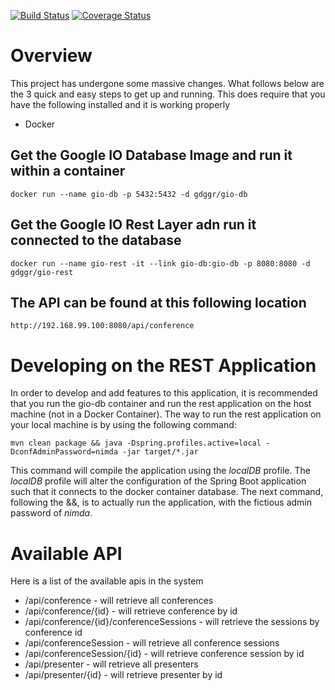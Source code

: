 [![Build Status](https://travis-ci.org/Google-IO-Extended-Grand-Rapids/conference_web.svg?branch=develop)](https://travis-ci.org/Google-IO-Extended-Grand-Rapids/conference_web)
[![Coverage Status](https://coveralls.io/repos/Google-IO-Extended-Grand-Rapids/conference_web/badge.svg?branch=develop)](https://coveralls.io/r/Google-IO-Extended-Grand-Rapids/conference_web?branch=develop)


# Overview
This project has undergone some massive changes.  What follows below are the 3 quick and easy steps to get up and running.  This does require that you have the following installed and it is working properly

* Docker

## Get the Google IO Database Image and run it within a container

```
docker run --name gio-db -p 5432:5432 -d gdggr/gio-db
```

## Get the Google IO Rest Layer adn run it connected to the database

```
docker run --name gio-rest -it --link gio-db:gio-db -p 8080:8080 -d gdggr/gio-rest
```

## The API can be found at this following location

```
http://192.168.99.100:8080/api/conference
```

# Developing on the REST Application
In order to develop and add features to this application, it is recommended that you run the gio-db container and run the rest application on the host machine (not in a Docker Container).  The way to run the rest application on your local machine is by using the following command:

```
mvn clean package && java -Dspring.profiles.active=local -DconfAdminPassword=nimda -jar target/*.jar
```

This command will compile the application using the _localDB_ profile.  The _localDB_ profile will alter the configuration of the Spring Boot application such that it connects to the docker container database.  The next command, following the &&, is to actually run the application, with the fictious admin password of _nimda_.


# Available API
Here is a list of the available apis in the system

- /api/conference - will retrieve all conferences
- /api/conference/{id} - will retrieve conference by id
- /api/conference/{id}/conferenceSessions - will retrieve the sessions by conference id
- /api/conferenceSession - will retrieve all conference sessions
- /api/conferenceSession/{id} - will retrieve conference session by id
- /api/presenter - will retrieve all presenters
- /api/presenter/{id} - will retrieve presenter by id
